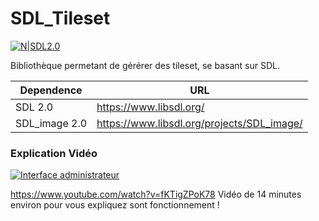 # SDL_Tileset


[![N|SDL2.0](https://image.noelshack.com/fichiers/2019/18/2/1556621548-sdl-logo-svg.png)](https://github.com/GuerrierNumerique/SDL_Tileset)

Bibliothèque permetant de gérérer des tileset, se basant sur SDL.

| Dependence | URL |
| ------ | ------ |
| SDL 2.0 | https://www.libsdl.org/ |
| SDL_image 2.0  |  https://www.libsdl.org/projects/SDL_image/ |


### Explication Vidéo
[![Interface administrateur](http://image.noelshack.com/fichiers/2018/38/7/1537655682-image14.jpg)](https://www.youtube.com/watch?v=fKTigZPoK78")

https://www.youtube.com/watch?v=fKTigZPoK78 
Vidéo de 14 minutes environ pour vous expliquez sont fonctionnement ! 

